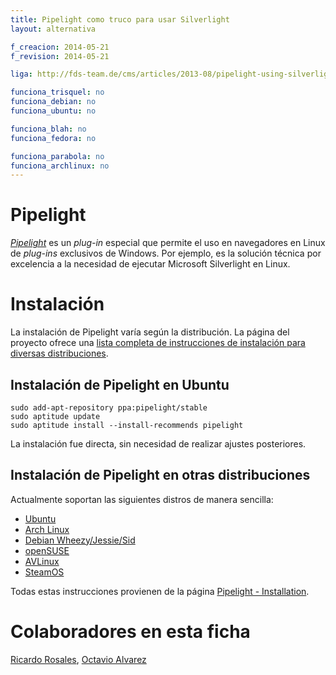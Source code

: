 ```yaml
---
title: Pipelight como truco para usar Silverlight
layout: alternativa

f_creacion: 2014-05-21
f_revision: 2014-05-21

liga: http://fds-team.de/cms/articles/2013-08/pipelight-using-silverlight-in-linux-browsers.html

funciona_trisquel: no
funciona_debian: no
funciona_ubuntu: no

funciona_blah: no
funciona_fedora: no

funciona_parabola: no
funciona_archlinux: no
---
```


# Pipelight

[*Pipelight*](http://fds-team.de/cms/articles/2013-08/pipelight-using-silverlight-in-linux-browsers.html) es un *plug-in* especial que permite el uso en navegadores en Linux de *plug-ins* exclusivos de Windows. Por ejemplo, es la solución técnica por excelencia a la necesidad de ejecutar Microsoft Silverlight en Linux.

# Instalación

La instalación de Pipelight varía según la distribución. La página del proyecto ofrece una [lista completa de instrucciones de instalación para diversas distribuciones](http://fds-team.de/cms/pipelight-installation.html).

## Instalación de Pipelight en Ubuntu

	sudo add-apt-repository ppa:pipelight/stable
	sudo aptitude update
	sudo aptitude install --install-recommends pipelight

La instalación fue directa, sin necesidad de realizar ajustes posteriores.

## Instalación de Pipelight en otras distribuciones

Actualmente soportan las siguientes distros de manera sencilla:

* [Ubuntu](http://fds-team.de/cms/pipelight-installation.html#section_1_1)
* [Arch Linux](http://fds-team.de/cms/pipelight-installation.html#section_1_2)
* [Debian Wheezy/Jessie/Sid](http://fds-team.de/cms/pipelight-installation.html#section_1_3)
* [openSUSE](http://fds-team.de/cms/pipelight-installation.html#section_1_4)
* [AVLinux](http://fds-team.de/cms/pipelight-installation.html#section_1_6)
* [SteamOS](http://fds-team.de/cms/pipelight-installation.html#section_1_8)

Todas estas instrucciones provienen de la página [Pipelight - Installation](http://fds-team.de/cms/pipelight-installation.html).

# Colaboradores en esta ficha

[Ricardo Rosales](https://github.com/missingcharacter), [Octavio Alvarez](https://github.com/alvarezp)
